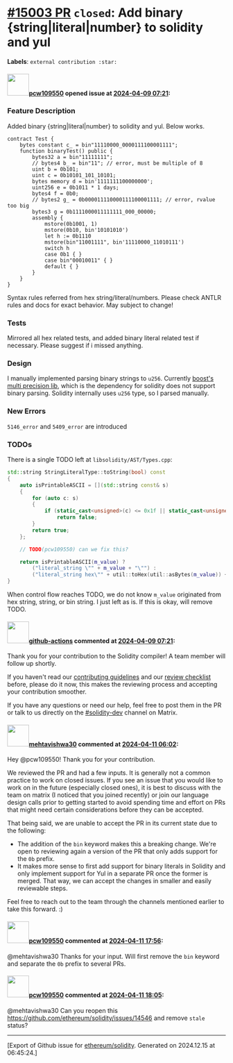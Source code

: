# [\#15003 PR](https://github.com/ethereum/solidity/pull/15003) `closed`: Add binary {string|literal|number} to solidity and yul
**Labels**: `external contribution :star:`


#### <img src="https://avatars.githubusercontent.com/u/29061389?v=4" width="50">[pcw109550](https://github.com/pcw109550) opened issue at [2024-04-09 07:21](https://github.com/ethereum/solidity/pull/15003):

### Feature Description

Added binary {string|literal|number} to solidity and yul. Below works.

```solidity
contract Test {
    bytes constant c_ = bin"11110000_0000111100001111";
    function binaryTest() public {
        bytes32 a = bin"11111111";
        // bytes4 b_ = bin"11"; // error, must be multiple of 8
        uint b = 0b101;
        uint c = 0b10101_101_10101;
        bytes memory d = bin'1111111100000000';
        uint256 e = 0b1011 * 1 days;
        bytes4 f = 0b0;
        // bytes2 g_ = 0b000011110000111100001111; // error, rvalue too big
        bytes3 g = 0b1111000011111111_000_00000;
        assembly {
            mstore(0b1001, 1)
            mstore(0b10, bin'10101010')
            let h := 0b1110
            mstore(bin"11001111", bin'11110000_11010111')
            switch h
            case 0b1 { }
            case bin"00010011" { }
            default { }
        }
    }
}
```

Syntax rules referred from hex string/literal/numbers. Please check ANTLR rules and docs for exact behavior. May subject to change!

### Tests

Mirrored all hex related tests, and added binary literal related test if necessary. Please suggest if i missed anything.

### Design

I manually implemented parsing binary strings to `u256`. Currently [boost's multi precision lib](https://github.com/boostorg/multiprecision), which is the dependency for solidity does not support binary parsing. Solidity internally uses `u256` type, so I parsed manually.

### New Errors

`5146_error` and `5409_error` are introduced

### TODOs

There is a single TODO left at `libsolidity/AST/Types.cpp`:
```cpp
std::string StringLiteralType::toString(bool) const
{
	auto isPrintableASCII = [](std::string const& s)
	{
		for (auto c: s)
		{
			if (static_cast<unsigned>(c) <= 0x1f || static_cast<unsigned>(c) >= 0x7f)
				return false;
		}
		return true;
	};

	// TODO(pcw109550) can we fix this?

	return isPrintableASCII(m_value) ?
		("literal_string \"" + m_value + "\"") :
		("literal_string hex\"" + util::toHex(util::asBytes(m_value)) + "\"");
}
```

When control flow reaches TODO, we do not know `m_value` originated from hex string, string, or bin string. I just left as is. If this is okay, will remove TODO. 


#### <img src="https://avatars.githubusercontent.com/in/15368?v=4" width="50">[github-actions](https://github.com/apps/github-actions) commented at [2024-04-09 07:21](https://github.com/ethereum/solidity/pull/15003#issuecomment-2044307314):

Thank you for your contribution to the Solidity compiler! A team member will follow up shortly.

If you haven't read our [contributing guidelines](https://docs.soliditylang.org/en/latest/contributing.html) and our [review checklist](https://github.com/ethereum/solidity/blob/develop/ReviewChecklist.md) before, please do it now, this makes the reviewing process and accepting your contribution smoother.

If you have any questions or need our help, feel free to post them in the PR or talk to us directly on the [#solidity-dev](https://matrix.to/#/#ethereum_solidity-dev:gitter.im) channel on Matrix.

#### <img src="https://avatars.githubusercontent.com/u/32997409?u=b4f328ebdfeb0517e767cf91f267149f15bc3d7c&v=4" width="50">[mehtavishwa30](https://github.com/mehtavishwa30) commented at [2024-04-11 06:02](https://github.com/ethereum/solidity/pull/15003#issuecomment-2048980357):

Hey @pcw109550! Thank you for your contribution.

We reviewed the PR and had a few inputs. It is generally not a common practice to work on closed issues. If you see an issue that you would like to work on in the future (especially closed ones), it is best to discuss with the team on matrix (I noticed that you joined recently) or join our language design calls prior to getting started to avoid spending time and effort on PRs that might need certain considerations before they can be accepted.

That being said, we are unable to accept the PR in its current state due to the following:
- The addition of the `bin` keyword makes this a breaking change. We're open to reviewing again a version of the PR that only adds support for the `0b` prefix.
- It makes more sense to first add support for binary literals in Solidity and only implement support for Yul in a separate PR once the former is merged. That way, we can accept the changes in smaller and easily reviewable steps.

Feel free to reach out to the team through the channels mentioned earlier to take this forward. :)

#### <img src="https://avatars.githubusercontent.com/u/29061389?v=4" width="50">[pcw109550](https://github.com/pcw109550) commented at [2024-04-11 17:56](https://github.com/ethereum/solidity/pull/15003#issuecomment-2050216142):

@mehtavishwa30 Thanks for your input. Will first remove the `bin` keyword and separate the `0b` prefix to several PRs.

#### <img src="https://avatars.githubusercontent.com/u/29061389?v=4" width="50">[pcw109550](https://github.com/pcw109550) commented at [2024-04-11 18:05](https://github.com/ethereum/solidity/pull/15003#issuecomment-2050232320):

@mehtavishwa30 Can you reopen this https://github.com/ethereum/solidity/issues/14546 and remove `stale` status?


-------------------------------------------------------------------------------



[Export of Github issue for [ethereum/solidity](https://github.com/ethereum/solidity). Generated on 2024.12.15 at 06:45:24.]
